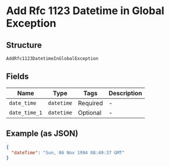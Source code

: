 
# Add Rfc 1123 Datetime in Global Exception

## Structure

`AddRfc1123DatetimeInGlobalException`

## Fields

| Name | Type | Tags | Description |
|  --- | --- | --- | --- |
| `date_time` | `datetime` | Required | - |
| `date_time_1` | `datetime` | Optional | - |

## Example (as JSON)

```json
{
  "dateTime": "Sun, 06 Nov 1994 08:49:37 GMT"
}
```


